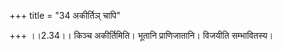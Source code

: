 +++
title = "34 अकीर्तिञ् चापि"

+++
।।2.34।। किञ्च अकीर्तिमिति। भूतानि प्राणिजातानि। विजयीति सम्भावितस्य।  
